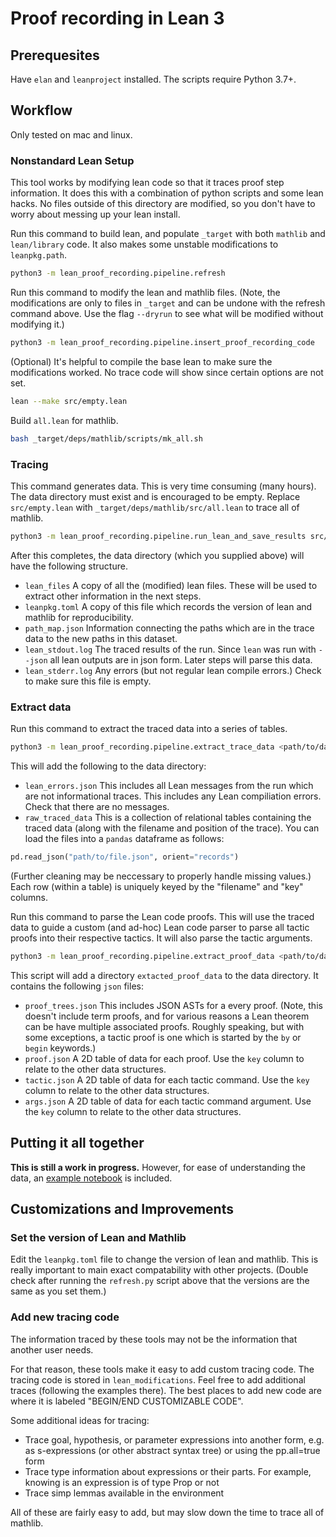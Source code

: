 # Proof recording in Lean 3

## Prerequesites

Have `elan` and `leanproject` installed. The scripts require Python 3.7+.

## Workflow

Only tested on mac and linux.

### Nonstandard Lean Setup

This tool works by modifying lean code so that it traces proof step information. It does this with
a combination of python scripts and some lean hacks. No files outside of this directory are
modified, so you don't have to worry about messing up your lean install.

Run this command to build lean, and populate `_target` with both `mathlib` and `lean/library` code.
It also makes some unstable modifications to `leanpkg.path`.

```bash
python3 -m lean_proof_recording.pipeline.refresh
```

Run this command to modify the lean and mathlib files. (Note, the modifications are only to files in
`_target` and can be undone with the refresh command above. Use the flag `--dryrun` to see what will
be modified without modifying it.)

```bash
python3 -m lean_proof_recording.pipeline.insert_proof_recording_code
```

(Optional) It's helpful to compile the base lean to make sure the modifications worked. No trace
code will show since certain options are not set.

```bash
lean --make src/empty.lean
```

Build `all.lean` for mathlib.

```bash
bash _target/deps/mathlib/scripts/mk_all.sh
```

### Tracing

This command generates data. This is very time consuming (many hours). The data directory must exist
and is encouraged to be empty. Replace `src/empty.lean` with `_target/deps/mathlib/src/all.lean` to
trace all of mathlib.

```bash
python3 -m lean_proof_recording.pipeline.run_lean_and_save_results src/empty.lean <path/to/data/directory>
```

After this completes, the data directory (which you supplied above) will have the following
structure.

* `lean_files` A copy of all the (modified) lean files. These will be used to extract other
  information in the next steps.
* `leanpkg.toml` A copy of this file which records the version of lean and mathlib for
  reproducibility.
* `path_map.json` Information connecting the paths which are in the trace data to the new paths in
  this dataset.
* `lean_stdout.log` The traced results of the run. Since `lean` was run with `--json` all lean
  outputs are in json form. Later steps will parse this data.
* `lean_stderr.log` Any errors (but not regular lean compile errors.) Check to make sure this file
  is empty.

### Extract data

Run this command to extract the traced data into a series of tables.

```bash
python3 -m lean_proof_recording.pipeline.extract_trace_data <path/to/data/directory>
```

This will add the following to the data directory:

* `lean_errors.json` This includes all Lean messages from the run which are not informational
  traces. This includes any Lean compiliation errors. Check that there are no messages.
* `raw_traced_data` This is a collection of relational tables containing the traced data (along with
  the filename and position of the trace). You can load the files into a `pandas` dataframe as
follows:

```python
pd.read_json("path/to/file.json", orient="records")
````

(Further cleaning may be neccessary to properly handle missing values.) Each row (within a table) is
uniquely keyed by the "filename" and "key" columns.

Run this command to parse the Lean code proofs. This will use the traced data to guide a custom (and
ad-hoc) Lean code parser to parse all tactic proofs into their respective tactics. It will also
parse the tactic arguments.

```bash
python3 -m lean_proof_recording.pipeline.extract_proof_data <path/to/data/directory>
```

This script will add a directory `extacted_proof_data` to the data directory. It contains the
following `json` files:

* `proof_trees.json` This includes JSON ASTs for a every proof. (Note, this doesn't include term
  proofs, and for various reasons a Lean theorem can be have multiple associated proofs. Roughly
  speaking, but with some exceptions, a tactic proof is one which is started by the `by` or `begin`
  keywords.)
* `proof.json` A 2D table of data for each proof. Use the `key` column to relate to the other data
  structures.
* `tactic.json` A 2D table of data for each tactic command. Use the `key` column to relate to the
  other data structures.
* `args.json` A 2D table of data for each tactic command argument. Use the `key` column to relate to
  the other data structures.

## Putting it all together

**This is still a work in progress.** However, for ease of understanding the data,
an [example notebook](data_examples.ipynb) is included.

## Customizations and Improvements

### Set the version of Lean and Mathlib

Edit the `leanpkg.toml` file to change the version of lean and mathlib. This
is really important to main exact compatability with other projects. (Double
check after running the `refresh.py` script above that the versions are the
same as you set them.)

### Add new tracing code

The information traced by these tools may not be the information that another user needs.

For that reason, these tools make it easy to add custom tracing code. The tracing code is stored in
`lean_modifications`. Feel free to add additional traces (following the examples there). The best
places to add new code are where it is labeled "BEGIN/END CUSTOMIZABLE CODE".

Some additional ideas for tracing:

* Trace goal, hypothesis, or parameter expressions into another form, e.g. as s-expressions (or
  other abstract syntax tree) or using the pp.all=true form
* Trace type information about expressions or their parts. For example, knowing is an expression is
  of type Prop or not
* Trace simp lemmas available in the environment

All of these are fairly easy to add, but may slow down the time to trace all of mathlib.
